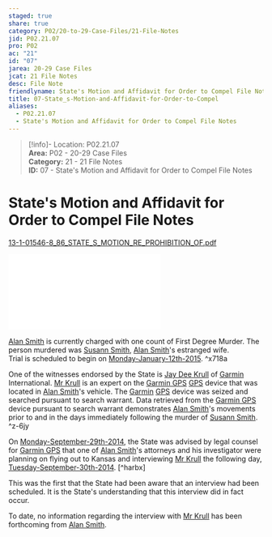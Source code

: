 ```yaml
---  
staged: true  
share: true  
category: P02/20-to-29-Case-Files/21-File-Notes  
jid: P02.21.07  
pro: P02  
ac: "21"  
id: "07"  
jarea: 20-29 Case Files  
jcat: 21 File Notes  
desc: File Note  
friendlyname: State's Motion and Affidavit for Order to Compel File Notes  
title: 07-State_s-Motion-and-Affidavit-for-Order-to-Compel  
aliases:  
  - P02.21.07  
  - State's Motion and Affidavit for Order to Compel File Notes  
---  
```

>[!info]- Location: P02.21.07  
>**Area:** P02 - 20-29 Case Files  
>**Category:** 21 - 21 File Notes  
>**ID:** 07 - State's Motion and Affidavit for Order to Compel File Notes  
  
# State's Motion and Affidavit for Order to Compel File Notes  
  
[13-1-01546-8_86_STATE_S_MOTION_RE_PROHIBITION_OF.pdf](../../../assets/attachments/15_13-1-01546-8_86_STATE_S_MOTION_RE_PROHIBITION_OF.pdf)  
  
![](../../../assets/attachments/15_13-1-01546-8_86_STATE_S_MOTION_RE_PROHIBITION_OF.pdf)  
  
[Alan Smith](../../70-to-79-People/72-Suspects-and-People-of-Interest/02-Alan-Smith.md#) is currently charged with one count of First Degree Murder. The person murdered was [Susann Smith](../../70-to-79-People/71-Victims/02-Susann-Smith.md#), [Alan Smith](../../70-to-79-People/72-Suspects-and-People-of-Interest/02-Alan-Smith.md#)'s estranged wife.    
Trial is scheduled to begin on [Monday-January-12th-2015](../../10-to-19-Case-Dates/13-Investigation-Dates/48-2015-01-12-Monday-January-12th-2015.md#). ^x718a  
  
One of the witnesses endorsed by the State is [Jay Dee Krull](../../70-to-79-People/76-Experts/07-Mr-Krull.md#) of [Garmin](../../60-to-69-Evidence/61-Digital/03-Garmin-GPS.md#) International. [Mr Krull](../../70-to-79-People/76-Experts/07-Mr-Krull.md#) is an expert on the [Garmin GPS](../../60-to-69-Evidence/61-Digital/03-Garmin-GPS.md#) [GPS](../../60-to-69-Evidence/61-Digital/03-Garmin-GPS.md#) device that was located in [Alan Smith](../../70-to-79-People/72-Suspects-and-People-of-Interest/02-Alan-Smith.md#)'s vehicle. The [Garmin](../../60-to-69-Evidence/61-Digital/03-Garmin-GPS.md#) [GPS](../../60-to-69-Evidence/61-Digital/03-Garmin-GPS.md#) device was seized and searched pursuant to search warrant. Data retrieved from the [Garmin GPS](../../60-to-69-Evidence/61-Digital/03-Garmin-GPS.md#) device pursuant to search warrant demonstrates [Alan Smith](../../70-to-79-People/72-Suspects-and-People-of-Interest/02-Alan-Smith.md#.md#)'s movements prior to and in the days immediately following the murder of [Susann Smith](../../70-to-79-People/71-Victims/02-Susann-Smith.md#.md#). ^z-6jy  
  
On [Monday-September-29th-2014](../../10-to-19-Case-Dates/13-Investigation-Dates/44-2014-09-29-Monday-September-29th-2014.md#), the State was advised by legal counsel for [Garmin GPS](../../60-to-69-Evidence/61-Digital/03-Garmin-GPS.md#.md#) that one of [Alan Smith](../../70-to-79-People/72-Suspects-and-People-of-Interest/02-Alan-Smith.md#.md#.md#)'s attorneys and his investigator were planning on flying out to Kansas and interviewing [Mr Krull](../../70-to-79-People/76-Experts/07-Mr-Krull.md#.md#) the following day, [Tuesday-September-30th-2014](../../10-to-19-Case-Dates/13-Investigation-Dates/45-2014-09-30-Tuesday-September-30th-2014.md#). [^harbx]    
  
This was the first that the State had been aware that an interview had been scheduled. It is the State's understanding that this interview did in fact occur.  
  
To date, no information regarding the interview with [Mr Krull](../../70-to-79-People/76-Experts/07-Mr-Krull.md#.md#.md#) has been forthcoming from [Alan Smith](../../70-to-79-People/72-Suspects-and-People-of-Interest/02-Alan-Smith.md#.md#.md#.md#).  
